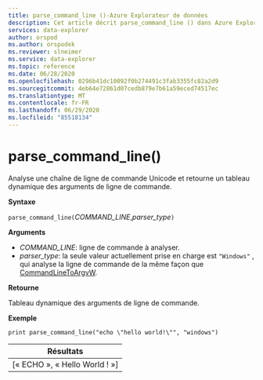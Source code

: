 ```yaml
---
title: parse_command_line ()-Azure Explorateur de données
description: Cet article décrit parse_command_line () dans Azure Explorateur de données.
services: data-explorer
author: orspod
ms.author: orspodek
ms.reviewer: slneimer
ms.service: data-explorer
ms.topic: reference
ms.date: 06/28/2020
ms.openlocfilehash: 0296b41dc10092f0b274491c3fab3355fc82a2d9
ms.sourcegitcommit: 4eb64e72861d07cedb879e7b61a59eced74517ec
ms.translationtype: MT
ms.contentlocale: fr-FR
ms.lasthandoff: 06/29/2020
ms.locfileid: "85518134"
---
```

# <a name="parse_command_line"></a>parse_command_line()

Analyse une chaîne de ligne de commande Unicode et retourne un tableau dynamique des arguments de ligne de commande.

**Syntaxe**

`parse_command_line(`*COMMAND_LINE*,*parser_type*`)`

**Arguments**

* *COMMAND_LINE*: ligne de commande à analyser.
* *parser_type*: la seule valeur actuellement prise en charge est `"Windows"` , qui analyse la ligne de commande de la même façon que [CommandLineToArgvW](https://docs.microsoft.com/windows/win32/api/shellapi/nf-shellapi-commandlinetoargvw).

**Retourne**

Tableau dynamique des arguments de ligne de commande.

**Exemple**

<!-- csl: https://help.kusto.windows.net:443/Samples -->
```kusto
print parse_command_line("echo \"hello world!\"", "windows")
```

|Résultats|
|---|
|[« ECHO », « Hello World ! »]|
